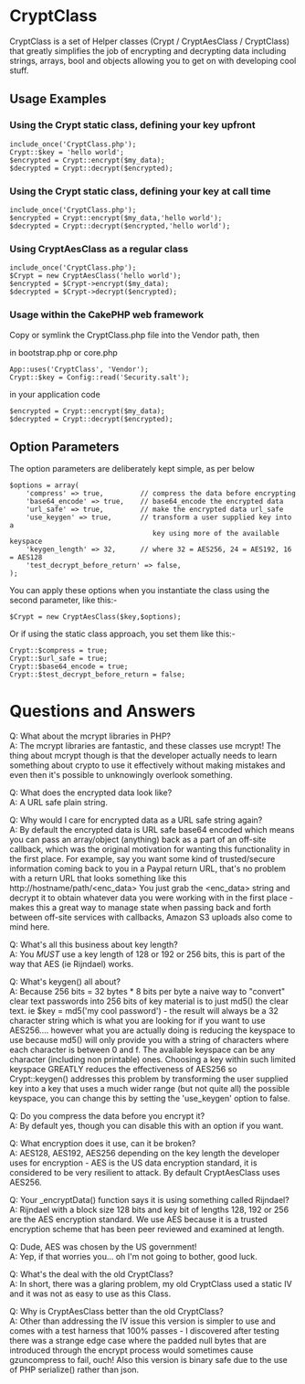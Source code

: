CryptClass
==========

CryptClass is a set of Helper classes (Crypt / CryptAesClass / CryptClass) that 
greatly simplifies the job of encrypting and decrypting data including strings, 
arrays, bool and objects allowing you to get on with developing cool stuff.

Usage Examples
--------------

### Using the Crypt static class, defining your key upfront

    include_once('CryptClass.php');
    Crypt::$key = 'hello world';
    $encrypted = Crypt::encrypt($my_data);
    $decrypted = Crypt::decrypt($encrypted);

### Using the Crypt static class, defining your key at call time

    include_once('CryptClass.php');
    $encrypted = Crypt::encrypt($my_data,'hello world');
    $decrypted = Crypt::decrypt($encrypted,'hello world');

### Using CryptAesClass as a regular class

    include_once('CryptClass.php');
    $Crypt = new CryptAesClass('hello world');
    $encrypted = $Crypt->encrypt($my_data);
    $decrypted = $Crypt->decrypt($encrypted);

### Usage within the CakePHP web framework

Copy or symlink the CryptClass.php file into the Vendor path, then

in bootstrap.php or core.php

    App::uses('CryptClass', 'Vendor');
    Crypt::$key = Config::read('Security.salt');

in your application code

    $encrypted = Crypt::encrypt($my_data);
    $decrypted = Crypt::decrypt($encrypted);

Option Parameters
-----------------
The option parameters are deliberately kept simple, as per below

    $options = array(
        'compress' => true,         // compress the data before encrypting
        'base64_encode' => true,    // base64_encode the encrypted data
        'url_safe' => true,         // make the encrypted data url_safe
        'use_keygen' => true,       // transform a user supplied key into a 
                                       key using more of the available keyspace
        'keygen_length' => 32,      // where 32 = AES256, 24 = AES192, 16 = AES128
        'test_decrypt_before_return' => false,
    );

You can apply these options when you instantiate the class using the second 
parameter, like this:-
 
    $Crypt = new CryptAesClass($key,$options);

Or if using the static class approach, you set them like this:-

    Crypt::$compress = true;
    Crypt::$url_safe = true;
    Crypt::$base64_encode = true;
    Crypt::$test_decrypt_before_return = false;

Questions and Answers
=====================

Q: What about the mcrypt libraries in PHP?  
A: The mcrypt libraries are fantastic, and these classes use mcrypt!  The thing
   about mcrypt though is that the developer actually needs to learn something 
   about crypto to use it effectively without making mistakes and even then it's
   possible to unknowingly overlook something.

Q: What does the encrypted data look like?  
A: A URL safe plain string.

Q: Why would I care for encrypted data as a URL safe string again?  
A: By default the encrypted data is URL safe base64 encoded which means you can
   pass an array/object (anything) back as a part of an off-site callback, which
   was the original motivation for wanting this functionality in the first place.
   For example, say you want some kind of trusted/secure information coming back 
   to you in a Paypal return URL, that's no problem with a return URL that looks 
   something like this http://hostname/path/<enc_data>
   You just grab the <enc_data> string and decrypt it to obtain whatever data you
   were working with in the first place - makes this a great way to manage state
   when passing back and forth between off-site services with callbacks, Amazon
   S3 uploads also come to mind here.

Q: What's all this business about key length?  
A: You *MUST* use a key length of 128 or 192 or 256 bits, this is part of the way
   that AES (ie Rijndael) works.

Q: What's keygen() all about?  
A: Because 256 bits = 32 bytes * 8 bits per byte a naive way to "convert" clear 
   text passwords into 256 bits of key material is to just md5() the clear text.
   ie $key = md5('my cool password') - the result will always be a 32 character 
   string which is what you are looking for if you want to use AES256.... however 
   what you are actually doing is reducing the keyspace to use because md5() will 
   only provide you with a string of characters where each character is between 
   0 and f.  The available keyspace can be any character (including non printable) 
   ones.  Choosing a key within such limited keyspace GREATLY reduces the 
   effectiveness of AES256 so Crypt::keygen() addresses this problem by 
   transforming the user supplied key into a key that uses a much wider range 
   (but not quite all) the possible keyspace, you can change this by setting the
   'use_keygen' option to false.

Q: Do you compress the data before you encrypt it?  
A: By default yes, though you can disable this with an option if you want.

Q: What encryption does it use, can it be broken?  
A: AES128, AES192, AES256 depending on the key length the developer uses for 
   encryption - AES is the US data encryption standard, it is considered to be
   very resilient to attack.  By default CryptAesClass uses AES256.

Q: Your _encryptData() function says it is using something called Rijndael?  
A: Rijndael with a block size 128 bits and key bit of lengths 128, 192 or 256 are 
   the AES encryption standard.  We use AES because it is a trusted encryption
   scheme that has been peer reviewed and examined at length.

Q: Dude, AES was chosen by the US government!  
A: Yep, if that worries you... oh I'm not going to bother, good luck.

Q: What's the deal with the old CryptClass?  
A: In short, there was a glaring problem, my old CryptClass used a static IV and
   it was not as easy to use as this Class.

Q: Why is CryptAesClass better than the old CryptClass?  
A: Other than addressing the IV issue this version is simpler to use and comes
   with a test harness that 100% passes - I discovered after testing there was a 
   strange edge case where the padded null bytes that are introduced through the 
   encrypt process would sometimes cause gzuncompress to fail, ouch!  Also this 
   version is binary safe due to the use of PHP serialize() rather than json.

